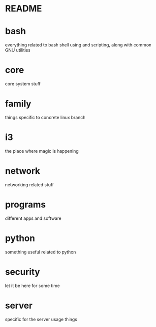 README
======
# bash
everything related to bash shell using and scripting, along with common GNU utilities

# core
core system stuff

# family
things specific to concrete linux branch

# i3
the place where magic is happening

# network
networking related stuff

# programs
different apps and software

# python
something useful related to python

# security
let it be here for some time

# server
specific for the server usage things
